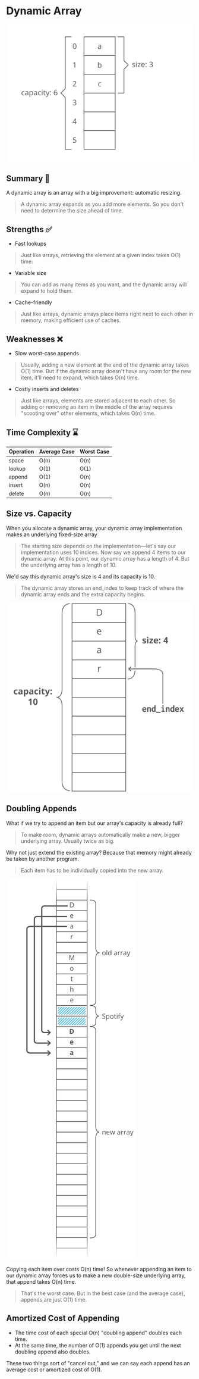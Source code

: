 # Dynamic Array

![Dynamic Array Visual](../../assets/images/dynamic_array_visual.svg)

## Summary :book:
A dynamic array is an array with a big improvement: automatic resizing. 
> A dynamic array expands as you add more elements. So you don't need to determine the size ahead of time. 

## Strengths :white_check_mark:
- Fast lookups
> Just like arrays, retrieving the element at a given index takes O(1) time. 
- Variable size
> You can add as many items as you want, and the dynamic array will expand to hold them. 
- Cache-friendly
> Just like arrays, dynamic arrays place items right next to each other in memory, making efficient use of caches. 

## Weaknesses :x:
- Slow worst-case appends
> Usually, adding a new element at the end of the dynamic array takes O(1) time. But if the dynamic array doesn't have any room for the new item, it'll need to expand, which takes O(n) time. 
- Costly inserts and deletes
> Just like arrays, elements are stored adjacent to each other. So adding or removing an item in the middle of the array requires "scooting over" other elements, which takes O(n) time. 

## Time Complexity :hourglass:
| Operation  | Average Case | Worst Case |
| ---------- | ------------ | ---------- |
| space      |    O(n)      |    O(n)    |
| lookup     |    O(1)      |    O(1)    |
| append     |    O(1)      |    O(n)    |
| insert     |    O(n)      |    O(n)    |
| delete     |    O(n)      |    O(n)    |

## Size vs. Capacity
When you allocate a dynamic array, your dynamic array implementation makes an underlying fixed-size array
> The starting size depends on the implementation—let's say our implementation uses 10 indices. 
> Now say we append 4 items to our dynamic array. 
> At this point, our dynamic array has a length of 4. But the underlying array has a length of 10. 

We'd say this dynamic array's size is 4 and its capacity is 10. 
> The dynamic array stores an end_index to keep track of where the dynamic array ends and the extra capacity begins. 

![Dynamic Array Visual 2](../../assets/images/dynamic_array_visual_2.svg)

## Doubling Appends
What if we try to append an item but our array's capacity is already full? 
> To make room, dynamic arrays automatically make a new, bigger underlying array. Usually twice as big. 

Why not just extend the existing array? Because that memory might already be taken by another program. 
> Each item has to be individually copied into the new array. 

![Dynamic Array Visual 3](../../assets/images/dynamic_array_visual_3.svg)

Copying each item over costs O(n) time! So whenever appending an item to our dynamic array forces us to make a new double-size underlying array, that append takes O(n) time. 
> That's the worst case. But in the best case (and the average case), appends are just O(1) time. 

## Amortized Cost of Appending
- The time cost of each special O(n) "doubling append" doubles each time. 
- At the same time, the number of O(1) appends you get until the next doubling append also doubles. 

These two things sort of "cancel out," and we can say each append has an average cost or amortized cost of O(1).
